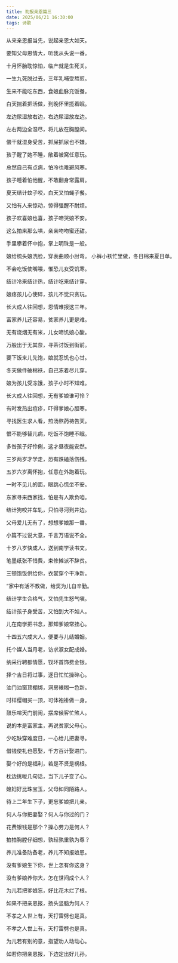 ```yaml
---
title: 劝报亲恩篇三
date: 2025/06/21 16:30:00
tags: 诗歌
---
```


从来亲恩报当先，说起亲恩大如天。

要知父母恩情大，听我从头说一番。

十月怀胎耽惊怕，临产就是生死关。

一生九死脱过去，三年乳哺受熬煎。

生来不能吃东西，食娘血脉充饭餐。

白天揣着把活做，到晚怀里揽着眠。

左边尿湿放右边，右边尿湿放左边。

左右两边全湿尽，将儿放在胸膛间。

偎干就湿身受苦，抓屎抓尿也不嫌。

孩子醒了她不睡，敞着被窝任意玩。

总然自己有点病，怕冷也难避风寒。

孩子睡着怕他醒，不敢翻身常露肩。

夏天结计蚊子咬，白天又怕蝇子餐。

又怕有人来惊动，惊得强醒不耐烦。

孩子欢喜娘也喜，孩子啼哭娘不安。

这么拍来那么哄，亲亲吻吻蜜还甜。

手里攀着怀中抱，掌上明珠是一般。

娘给梳头娘洗脸，穿表曲顺小肘弯。
小裤小袄忙里做，冬日棉来夏日单。

不会吃饭使嘴喂，惟恐儿女受饥寒。

结计冷来结计热，结计吃来结计穿。

娘疼孩儿心使碎，孩儿不觉只贪玩。

长大成人往回想，恩情难报这三年。

富家养儿还容易，贫家养儿更是难。

无有烧烟无有米，儿女啼饥娘心酸。

万般出于无其奈，寻茶讨饭到街前。

要下饭来儿先饱，娘就忍饥也心甘。

冬天做件破棉袄，自己冻着尽儿穿。

娘为孩儿受冻饿，孩子小时不知难。

长大成人往回想，无有爹娘谁可怜？

有时发热出痘疹，吓得爹娘心胆寒。

寻找医生求人看，煎汤熬药祷告天。

恨不能够替儿病，吃饭不饱睡不眠。

多咎孩子好伶俐，这才昼夜能安然。

三岁两岁才学走，恐有跌磕落伤残。

五岁六岁离怀抱，任意在外跑着玩。

一时不见儿的面，眼跳心慌坐不安。

东家寻来西家找，怕是有人欺负咱。

结计狗咬并车轧，只怕寻河到井边。

父母爱儿无有了，想想爹娘那一番。

小篇不过说大意，千言万语说不全。

十岁八岁快成人，送到南学读书文。

笔墨纸张不惜费，束修摊派不辞贫。

三顿饱饭供给你，衣裳穿个干净新。

“家中有活不教做，给奖为儿自辛勤。

结计学生合格气，又怕先生怒气嗔。

结计孩子身受苦，又怕到大不如人。

儿在南学把书念，那知爹娘常挂心。

十四五六成大人，便要与儿结婚姻。

托个媒人当月老，访求淑女配成婚。

纳采行聘都情愿，钗环首饰费金银。

择个吉日将过事，逐日忙忙操碎心。

油门油窗顶棚绑，洞房裱糊一色新。

时样缨帽买一顶，可体袍褂做一身。

鼓乐喧天门前闹，摆席候客忙煞人。

说的本是富家主，再说贫家父母心。

少吃缺穿难度日，一心给儿把妻寻。

借钱使礼也愿娶，千方百计娶进门。

娶个好的是福利，若是不贤是祸根。

枕边挑唆几句话，当下儿子变了心。

媳妇好比珠宝玉，父母如同陌路人。

待上二年生下子，更忘爹娘把儿亲。

何人与你把妻娶？何人与你过的门？

花费银钱是那个？操心劳力是何人？

拍拍胸膛仔细想，孰轻孰重孰为尊？

养儿准备防备老，养儿不知报娘恩。

没有爹娘生下你，世上怎有你这身？

没有爹娘养你大，怎在世间成个人？

为儿若把爹娘忘，好比花木烂了根。

如果不把亲恩报，扬头竖脑为何人？

不孝之人世上有，天打雷劈也是真。

不孝之人世上有，天打雷劈也是真。

为儿若有别的意，指望劝人动动心。

如若你把亲恩报，下边定出好儿孙。